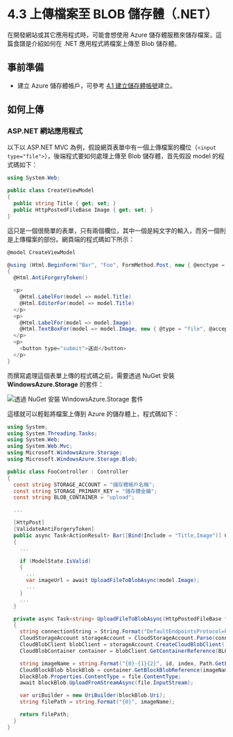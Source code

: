 # 4.3 上傳檔案至 BLOB 儲存體（.NET）

在開發網站或其它應用程式時，可能會想使用 Azure 儲存體服務來儲存檔案，這篇食譜是介紹如何在 .NET 應用程式將檔案上傳至 Blob 儲存體。

## 事前準備

* 建立 Azure 儲存體帳戶，可參考 [4.1 建立儲存體帳號](chapter04/01_create_storage_account.md)建立。

## 如何上傳

### ASP.NET 網站應用程式

以下以 ASP.NET MVC 為例，假設網頁表單中有一個上傳檔案的欄位（```<input type="file">```），後端程式要如何處理上傳至 Blob 儲存體，首先假設 model 的程式碼如下：

  ```csharp
  using System.Web;

  public class CreateViewModel
  {
    public string Title { get; set; }
    public HttpPostedFileBase Image { get; set; }
  }
  ```

這只是一個很簡單的表單，只有兩個欄位，其中一個是純文字的輸入，而另一個則是上傳檔案的部份。網頁端的程式碼如下所示：

  ```csharp
  @model CreateViewModel

  @using (Html.BeginForm("Bar", "Foo", FormMethod.Post, new { @enctype = "multipart/form-data" }))
  {
    @Html.AntiForgeryToken()

    <p>
      @Html.LabelFor(model => model.Title)
      @Html.EditorFor(model => model.Title)
    </p>
    <p>
      @Html.LabelFor(model => model.Image)
      @Html.TextBoxFor(model => model.Image, new { @type = "file", @accept = "image/*" })
    </p>
    <p>
      <button type="submit">送出</button>
    </p>
  }
  ```

而撰寫處理這個表單上傳的程式碼之前，需要透過 NuGet 安裝 **WindowsAzure.Storage** 的套件：

![透過 NuGet 安裝 WindowsAzure.Storage 套件](https://skgitbook.blob.core.windows.net/azurerecipestw/4-3-1-install-azure-storage-sdk.png)

這樣就可以輕鬆將檔案上傳到 Azure 的儲存體上，程式碼如下：

  ```csharp
  using System;
  using System.Threading.Tasks;
  using System.Web;
  using System.Web.Mvc;
  using Microsoft.WindowsAzure.Storage;
  using Microsoft.WindowsAzure.Storage.Blob;

  public class FooController : Controller
  {
    const string STORAGE_ACCOUNT = "儲存體帳戶名稱";
    const string STORAGE_PRIMARY_KEY = "儲存體金鑰";
    const string BLOB_CONTAINER = "upload";

    ...

    [HttpPost]
    [ValidateAntiForgeryToken]
    public async Task<ActionResult> Bar([Bind(Include = "Title,Image")] CreateViewModel model)
    {
      ...

      if (ModelState.IsValid)
      {
        ...
        var imageUrl = await UploadFileToBlobAsync(model.Image);
        ...
      }
      ...
    }

    private async Task<string> UploadFileToBlobAsync(HttpPostedFileBase file)
    {
      string connectionString = String.Format("DefaultEndpointsProtocol=https;AccountName={0};AccountKey={1}", STORAGE_ACCOUNT, STORAGE_PRIMARY_KEY);
      CloudStorageAccount storageAccount = CloudStorageAccount.Parse(connectionString);
      CloudBlobClient blobClient = storageAccount.CreateCloudBlobClient();
      CloudBlobContainer container = blobClient.GetContainerReference(BLOB_CONTAINER);

      string imageName = string.Format("{0}-{1}{2}", id, index, Path.GetExtension(file.FileName));
      CloudBlockBlob blockBlob = container.GetBlockBlobReference(imageName);
      blockBlob.Properties.ContentType = file.ContentType;
      await blockBlob.UploadFromStreamAsync(file.InputStream);

      var uriBuilder = new UriBuilder(blockBlob.Uri);
      string filePath = string.Format("{0}", imageName);

      return filePath;
    }
  }
  ```
